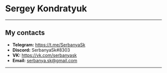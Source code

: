 # Sergey Kondratyuk

---

## My contacts

- **Telegram:** https://t.me/SerbanyaSk
- **Discord:** SerbanyaSk#8303
- **VK:** https://vk.com/serbanyask
- **Email:** serbanya.sk@gmail.com

---
